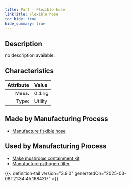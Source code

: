 ```yaml
---
title: Part - Flexible hose
linkTitle: Flexible hose
toc_hide: true
hide_summary: true
---
```

<!-- This is generated by the MarsSim HelpGenertor, do not edit. -->

## Description
no description available.

## Characteristics

| Attribute      | Value |
|--------:|:------|
|Mass:|0.1 kg|
|Type:|Utility|

## Made by Manufacturing Process

- [Manufacture flexible hose](/docs/definitions/process/manufacture-flexible-hose)

## Used by Manufacturing Process

- [Make mushroom containment kit](/docs/definitions/process/make-mushroom-containment-kit)
- [Manufacture pathogen filter](/docs/definitions/process/manufacture-pathogen-filter)



{{< definition-tail version="3.9.0" generatedOn="2025-03-08T21:34:45.1684317" >}}



